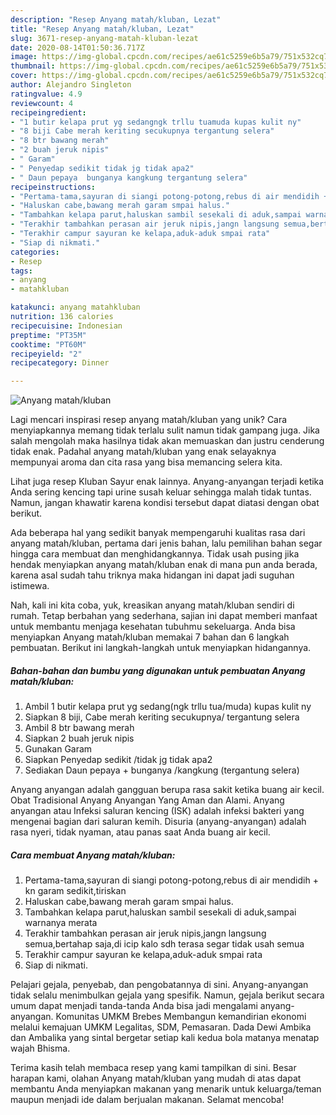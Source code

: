 ```yaml
---
description: "Resep Anyang matah/kluban, Lezat"
title: "Resep Anyang matah/kluban, Lezat"
slug: 3671-resep-anyang-matah-kluban-lezat
date: 2020-08-14T01:50:36.717Z
image: https://img-global.cpcdn.com/recipes/ae61c5259e6b5a79/751x532cq70/anyang-matahkluban-foto-resep-utama.jpg
thumbnail: https://img-global.cpcdn.com/recipes/ae61c5259e6b5a79/751x532cq70/anyang-matahkluban-foto-resep-utama.jpg
cover: https://img-global.cpcdn.com/recipes/ae61c5259e6b5a79/751x532cq70/anyang-matahkluban-foto-resep-utama.jpg
author: Alejandro Singleton
ratingvalue: 4.9
reviewcount: 4
recipeingredient:
- "1 butir kelapa prut yg sedangngk trllu tuamuda kupas kulit ny"
- "8 biji Cabe merah keriting secukupnya tergantung selera"
- "8 btr bawang merah"
- "2 buah jeruk nipis"
- " Garam"
- " Penyedap sedikit tidak jg tidak apa2"
- " Daun pepaya  bunganya kangkung tergantung selera"
recipeinstructions:
- "Pertama-tama,sayuran di siangi potong-potong,rebus di air mendidih + kn garam sedikit,tiriskan"
- "Haluskan cabe,bawang merah garam smpai halus."
- "Tambahkan kelapa parut,haluskan sambil sesekali di aduk,sampai warnanya merata"
- "Terakhir tambahkan perasan air jeruk nipis,jangn langsung semua,bertahap saja,di icip kalo sdh terasa segar tidak usah semua"
- "Terakhir campur sayuran ke kelapa,aduk-aduk smpai rata"
- "Siap di nikmati."
categories:
- Resep
tags:
- anyang
- matahkluban

katakunci: anyang matahkluban 
nutrition: 136 calories
recipecuisine: Indonesian
preptime: "PT35M"
cooktime: "PT60M"
recipeyield: "2"
recipecategory: Dinner

---
```



![Anyang matah/kluban](https://img-global.cpcdn.com/recipes/ae61c5259e6b5a79/751x532cq70/anyang-matahkluban-foto-resep-utama.jpg)

Lagi mencari inspirasi resep anyang matah/kluban yang unik? Cara menyiapkannya memang tidak terlalu sulit namun tidak gampang juga. Jika salah mengolah maka hasilnya tidak akan memuaskan dan justru cenderung tidak enak. Padahal anyang matah/kluban yang enak selayaknya mempunyai aroma dan cita rasa yang bisa memancing selera kita.

Lihat juga resep Kluban Sayur enak lainnya. Anyang-anyangan terjadi ketika Anda sering kencing tapi urine susah keluar sehingga malah tidak tuntas. Namun, jangan khawatir karena kondisi tersebut dapat diatasi dengan obat berikut.

Ada beberapa hal yang sedikit banyak mempengaruhi kualitas rasa dari anyang matah/kluban, pertama dari jenis bahan, lalu pemilihan bahan segar hingga cara membuat dan menghidangkannya. Tidak usah pusing jika hendak menyiapkan anyang matah/kluban enak di mana pun anda berada, karena asal sudah tahu triknya maka hidangan ini dapat jadi suguhan istimewa.


Nah, kali ini kita coba, yuk, kreasikan anyang matah/kluban sendiri di rumah. Tetap berbahan yang sederhana, sajian ini dapat memberi manfaat untuk membantu menjaga kesehatan tubuhmu sekeluarga. Anda bisa menyiapkan Anyang matah/kluban memakai 7 bahan dan 6 langkah pembuatan. Berikut ini langkah-langkah untuk menyiapkan hidangannya.

<!--inarticleads1-->

##### Bahan-bahan dan bumbu yang digunakan untuk pembuatan Anyang matah/kluban:

1. Ambil 1 butir kelapa prut yg sedang(ngk trllu tua/muda) kupas kulit ny
1. Siapkan 8 biji, Cabe merah keriting secukupnya/ tergantung selera
1. Ambil 8 btr bawang merah
1. Siapkan 2 buah jeruk nipis
1. Gunakan  Garam
1. Siapkan  Penyedap sedikit /tidak jg tidak apa2
1. Sediakan  Daun pepaya + bunganya /kangkung (tergantung selera)


Anyang anyangan adalah gangguan berupa rasa sakit ketika buang air kecil. Obat Tradisional Anyang Anyangan Yang Aman dan Alami. Anyang anyangan atau Infeksi saluran kencing (ISK) adalah infeksi bakteri yang mengenai bagian dari saluran kemih. Disuria (anyang-anyangan) adalah rasa nyeri, tidak nyaman, atau panas saat Anda buang air kecil. 

<!--inarticleads2-->

##### Cara membuat Anyang matah/kluban:

1. Pertama-tama,sayuran di siangi potong-potong,rebus di air mendidih + kn garam sedikit,tiriskan
1. Haluskan cabe,bawang merah garam smpai halus.
1. Tambahkan kelapa parut,haluskan sambil sesekali di aduk,sampai warnanya merata
1. Terakhir tambahkan perasan air jeruk nipis,jangn langsung semua,bertahap saja,di icip kalo sdh terasa segar tidak usah semua
1. Terakhir campur sayuran ke kelapa,aduk-aduk smpai rata
1. Siap di nikmati.


Pelajari gejala, penyebab, dan pengobatannya di sini. Anyang-anyangan tidak selalu menimbulkan gejala yang spesifik. Namun, gejala berikut secara umum dapat menjadi tanda-tanda Anda bisa jadi mengalami anyang-anyangan. Komunitas UMKM Brebes Membangun kemandirian ekonomi melalui kemajuan UMKM Legalitas, SDM, Pemasaran. Dada Dewi Ambika dan Ambalika yang sintal bergetar setiap kali kedua bola matanya menatap wajah Bhisma. 

Terima kasih telah membaca resep yang kami tampilkan di sini. Besar harapan kami, olahan Anyang matah/kluban yang mudah di atas dapat membantu Anda menyiapkan makanan yang menarik untuk keluarga/teman maupun menjadi ide dalam berjualan makanan. Selamat mencoba!
